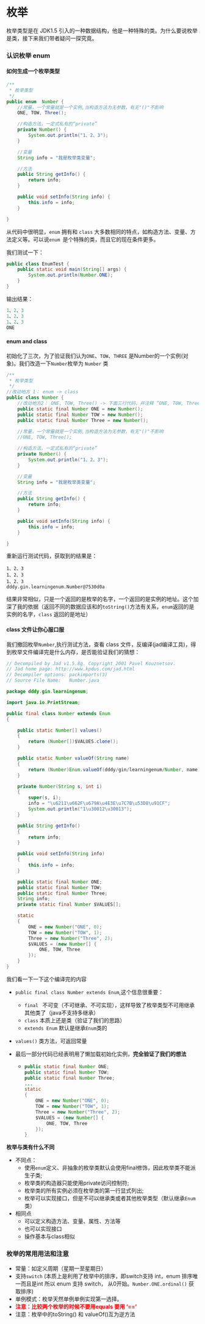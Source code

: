 # 枚举

枚举类型是在 JDK1.5 引入的一种数据结构，他是一种特殊的类。为什么要说枚举是类，接下来我们带者疑问一探究竟。

### 认识枚举 enum

#### **如何生成一个枚举类型**

```java
/**
 * 枚举类型
 */
public enum  Number {
    //常量，一个常量就是一个实例,当构造方法为无参数，有无"()"不影响
    ONE, TOW, Three();

    //构造方法，一定式私有的“private”
    private Number() {
        System.out.println("1、2、3");
    }

    //变量
    String info = "我是枚举类变量";

    //方法
    public String getInfo() {
        return info;
    }

    public void setInfo(String info) {
        this.info = info;
    }

}
```

从代码中很明显，`enum` 拥有和 `class` 大多数相同的特点，如构造方法、变量、方法定义等。可以说`enum `是个特殊的类，而且它的现在条件更多。

我们测试一下：

```java
public class EnumTest {
    public static void main(String[] args) {
        System.out.println(Number.ONE);
    }
}
```

输出结果：

```java
1、2、3
1、2、3
1、2、3
ONE
```

#### enum and class

初始化了三次，为了验证我们认为`ONE`、`TOW`、`THREE` 是Number的一个实例(对象)。我们改造一下`Number`枚举为 `Number` 类

```java
/**
 * 枚举类型
 */
//改动地方 1： enum -> class
public class Number {
    //改动地方2： ONE, TOW, Three() -> 下面三行代码，并注释 ”ONE, TOW, Three()“
    public static final Number ONE = new Number();
    public static final Number TOW = new Number();
    public static final Number Three = new Number();
    
    //常量，一个常量就是一个实例,当构造方法为无参数，有无"()"不影响
    //ONE, TOW, Three();

    //构造方法，一定式私有的“private”
    private Number() {
        System.out.println("1、2、3");
    }

    //变量
    String info = "我是枚举类变量";

    //方法
    public String getInfo() {
        return info;
    }

    public void setInfo(String info) {
        this.info = info;
    }

}
```

重新运行测试代码，获取到的结果是：

```
1、2、3
1、2、3
1、2、3
dddy.gin.learningenum.Number@7530d0a
```

结果非常相似，只是一个返回的是枚举的名字，一个返回的是实例的地址。这个加深了我的依据（返回不同的数据应该和的`toString()`方法有关系，`enum`返回的是 实例的名字，`class` 返回的是地址）

#### class 文件让你心服口服

我们撤回枚举`Number`,执行测试方法，查看 class 文件，反编译(jad编译工具)，得到枚举文件编译完是什么内存，是否能验证我们的猜想：

```java
// Decompiled by Jad v1.5.8g. Copyright 2001 Pavel Kouznetsov.
// Jad home page: http://www.kpdus.com/jad.html
// Decompiler options: packimports(3) 
// Source File Name:   Number.java

package dddy.gin.learningenum;

import java.io.PrintStream;

public final class Number extends Enum
{

    public static Number[] values()
    {
        return (Number[])$VALUES.clone();
    }

    public static Number valueOf(String name)
    {
        return (Number)Enum.valueOf(dddy/gin/learningenum/Number, name);
    }

    private Number(String s, int i)
    {
        super(s, i);
        info = "\u6211\u662F\u679A\u4E3E\u7C7B\u53D8\u91CF";
        System.out.println("1\u30012\u30013");
    }

    public String getInfo()
    {
        return info;
    }

    public void setInfo(String info)
    {
        this.info = info;
    }

    public static final Number ONE;
    public static final Number TOW;
    public static final Number Three;
    String info;
    private static final Number $VALUES[];

    static 
    {
        ONE = new Number("ONE", 0);
        TOW = new Number("TOW", 1);
        Three = new Number("Three", 2);
        $VALUES = (new Number[] {
            ONE, TOW, Three
        });
    }
}

```

我们看一下一下这个编译完的内容

- `public final class Number extends Enum`,这个信息很重要：

  - `final ` 不可变（不可继承、不可实现），这样导致了枚举类型不可用继承其他类了（java不支持多继承）
  - `class` 本质上还是类（验证了我们的思路）
  - `extends Enum` 默认是继承`Enum`类的

- `values()` 类方法，可返回常量

- 最后一部分代码已经表明用了懒加载初始化实例，**完全验证了我们的想法**

  - ```java
    public static final Number ONE;
    public static final Number TOW;
    public static final Number Three;
    ... 
    static 
    {
        ONE = new Number("ONE", 0);
        TOW = new Number("TOW", 1);
        Three = new Number("Three", 2);
        $VALUES = (new Number[] {
            ONE, TOW, Three
        });
    }
    ```

**枚举与类有什么不同**

- 不同点：
  - 使用`enum`定义、非抽象的枚举类默认会使用final修饰，因此枚举类不能派生子类;
  - 枚举类的构造器只能使用private访问控制符;
  - 枚举类的所有实例必须在枚举类的第一行显式列出;
  - 枚举可以实现接口，但是不可以继承类或者其他枚举类型（默认继承`Enum`类）
- 相同点
  - 可以定义构造方法、变量、属性、方法等
  - 也可以实现接口
  - 操作基本与class相似

### **枚举的常用用法和注意**

- 常量：如定义周期（星期一至星期日）
- 支持`switch` (本质上是利用了枚举中的排序，即switch支持 int，enum 排序唯一而且是int 所以 enum 支持 switch， 从0开始。`Number.ONE.ordinal()` 获取排序)
- 单例模式：枚举天然单例单例实现第一选择。
- <font  color='red'>**注意：比较两个枚举的时候不要用equals 要用 ‘==’**</font>
- 注意：枚举中的toString() 和 valueOf()互为逆方法

